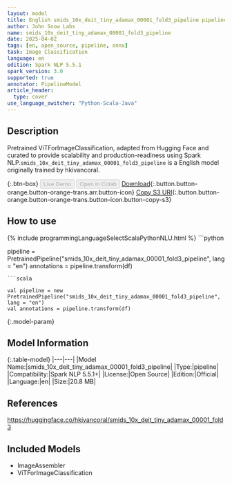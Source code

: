 ```yaml
---
layout: model
title: English smids_10x_deit_tiny_adamax_00001_fold3_pipeline pipeline ViTForImageClassification from hkivancoral
author: John Snow Labs
name: smids_10x_deit_tiny_adamax_00001_fold3_pipeline
date: 2025-04-02
tags: [en, open_source, pipeline, onnx]
task: Image Classification
language: en
edition: Spark NLP 5.5.1
spark_version: 3.0
supported: true
annotator: PipelineModel
article_header:
  type: cover
use_language_switcher: "Python-Scala-Java"
---
```


## Description

Pretrained ViTForImageClassification, adapted from Hugging Face and curated to provide scalability and production-readiness using Spark NLP.`smids_10x_deit_tiny_adamax_00001_fold3_pipeline` is a English model originally trained by hkivancoral.

{:.btn-box}
<button class="button button-orange" disabled>Live Demo</button>
<button class="button button-orange" disabled>Open in Colab</button>
[Download](https://s3.amazonaws.com/auxdata.johnsnowlabs.com/public/models/smids_10x_deit_tiny_adamax_00001_fold3_pipeline_en_5.5.1_3.0_1743583206873.zip){:.button.button-orange.button-orange-trans.arr.button-icon}
[Copy S3 URI](s3://auxdata.johnsnowlabs.com/public/models/smids_10x_deit_tiny_adamax_00001_fold3_pipeline_en_5.5.1_3.0_1743583206873.zip){:.button.button-orange.button-orange-trans.button-icon.button-copy-s3}

## How to use



<div class="tabs-box" markdown="1">
{% include programmingLanguageSelectScalaPythonNLU.html %}
```python

pipeline = PretrainedPipeline("smids_10x_deit_tiny_adamax_00001_fold3_pipeline", lang = "en")
annotations =  pipeline.transform(df)   

```
```scala

val pipeline = new PretrainedPipeline("smids_10x_deit_tiny_adamax_00001_fold3_pipeline", lang = "en")
val annotations = pipeline.transform(df)

```
</div>

{:.model-param}
## Model Information

{:.table-model}
|---|---|
|Model Name:|smids_10x_deit_tiny_adamax_00001_fold3_pipeline|
|Type:|pipeline|
|Compatibility:|Spark NLP 5.5.1+|
|License:|Open Source|
|Edition:|Official|
|Language:|en|
|Size:|20.8 MB|

## References

https://huggingface.co/hkivancoral/smids_10x_deit_tiny_adamax_00001_fold3

## Included Models

- ImageAssembler
- ViTForImageClassification